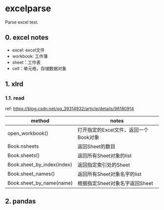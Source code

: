 # excelparse
Parse excel test.

## 0. excel notes
- excel: excel文件
- workbook: 工作簿
- sheet：工作表
- cell：单元格，存储数据对象

## 1. xlrd
### 1.1. read
ref: https://blog.csdn.net/qq_39314932/article/details/96180914

| method | notes | 
| --- | --- | 
| open_workbook() | 打开指定的Excel文件，返回一个Book对象 | 
| Book.nsheets  | 返回Sheet的数目 | 
| Book.sheets() | 返回所有Sheet对象的list | 
| Book.sheet_by_index(index)   | 返回指定索引处的Sheet | 
| Book.sheet_names()  | 返回所有Sheet对象名字的list | 
| Book.sheet_by_name(name) | 根据指定Sheet对象名字返回Sheet | 

## 2. pandas